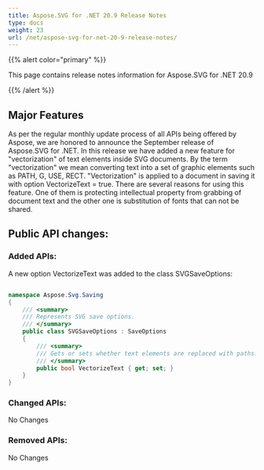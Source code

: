 ```yaml
---
title: Aspose.SVG for .NET 20.9 Release Notes
type: docs
weight: 23
url: /net/aspose-svg-for-net-20-9-release-notes/
---
```


{{% alert color="primary" %}}

This page contains release notes information for Aspose.SVG for .NET 20.9

{{% /alert %}}

## **Major Features**

As per the regular monthly update process of all APIs being offered by Aspose, we are honored to announce the September release of Aspose.SVG for .NET.
In this release we have added a new feature for "vectorization" of text elements inside SVG documents.  By the term "vectorization" we mean converting text into a set of graphic elements such as PATH, G, USE, RECT. "Vectorization" is applied to a document in saving it with option VectorizeText = true. There are several reasons for using this feature. One of them is protecting intellectual property from grabbing of document  text and the other one is substitution of fonts that can not be shared.

## **Public API changes:**

### **Added APIs:**

A new option VectorizeText was added to the class SVGSaveOptions:

```c#

namespace Aspose.Svg.Saving
{
    /// <summary>
    /// Represents SVG save options.
    /// </summary>
    public class SVGSaveOptions : SaveOptions
    {
        /// <summary>
        /// Gets or sets whether text elements are replaced with paths.
        /// </summary>
        public bool VectorizeText { get; set; }
    }
}

```

### **Changed APIs:**

No Changes

### **Removed APIs:**

No Changes
